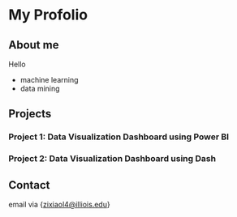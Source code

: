 # My Profolio

## About me
Hello
- machine learning
- data mining


## Projects

### Project 1: Data Visualization Dashboard using Power BI

### Project 2: Data Visualization Dashboard using Dash

## Contact
email via {zixiaol4@illiois.edu}


